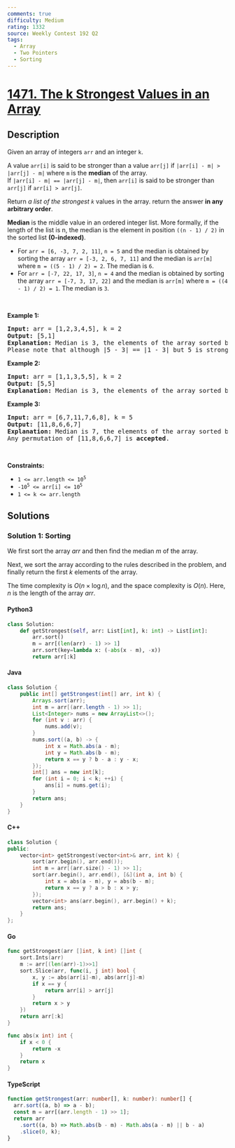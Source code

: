 ```yaml
---
comments: true
difficulty: Medium
rating: 1332
source: Weekly Contest 192 Q2
tags:
  - Array
  - Two Pointers
  - Sorting
---
```


<!-- problem:start -->

# [1471. The k Strongest Values in an Array](https://leetcode.com/problems/the-k-strongest-values-in-an-array)


## Description

<!-- description:start -->

<p>Given an array of integers <code>arr</code> and an integer <code>k</code>.</p>

<p>A value <code>arr[i]</code> is said to be stronger than a value <code>arr[j]</code> if <code>|arr[i] - m| &gt; |arr[j] - m|</code> where <code>m</code> is the <strong>median</strong> of the array.<br />
If <code>|arr[i] - m| == |arr[j] - m|</code>, then <code>arr[i]</code> is said to be stronger than <code>arr[j]</code> if <code>arr[i] &gt; arr[j]</code>.</p>

<p>Return <em>a list of the strongest <code>k</code></em> values in the array. return the answer <strong>in any arbitrary order</strong>.</p>

<p><strong>Median</strong> is the middle value in an ordered integer list. More formally, if the length of the list is n, the median is the element in position <code>((n - 1) / 2)</code> in the sorted list <strong>(0-indexed)</strong>.</p>

<ul>
	<li>For <code>arr = [6, -3, 7, 2, 11]</code>, <code>n = 5</code> and the median is obtained by sorting the array <code>arr = [-3, 2, 6, 7, 11]</code> and the median is <code>arr[m]</code> where <code>m = ((5 - 1) / 2) = 2</code>. The median is <code>6</code>.</li>
	<li>For <code>arr = [-7, 22, 17,&thinsp;3]</code>, <code>n = 4</code> and the median is obtained by sorting the array <code>arr = [-7, 3, 17, 22]</code> and the median is <code>arr[m]</code> where <code>m = ((4 - 1) / 2) = 1</code>. The median is <code>3</code>.</li>
</ul>

<p>&nbsp;</p>
<p><strong class="example">Example 1:</strong></p>

<pre>
<strong>Input:</strong> arr = [1,2,3,4,5], k = 2
<strong>Output:</strong> [5,1]
<strong>Explanation:</strong> Median is 3, the elements of the array sorted by the strongest are [5,1,4,2,3]. The strongest 2 elements are [5, 1]. [1, 5] is also <strong>accepted</strong> answer.
Please note that although |5 - 3| == |1 - 3| but 5 is stronger than 1 because 5 &gt; 1.
</pre>

<p><strong class="example">Example 2:</strong></p>

<pre>
<strong>Input:</strong> arr = [1,1,3,5,5], k = 2
<strong>Output:</strong> [5,5]
<strong>Explanation:</strong> Median is 3, the elements of the array sorted by the strongest are [5,5,1,1,3]. The strongest 2 elements are [5, 5].
</pre>

<p><strong class="example">Example 3:</strong></p>

<pre>
<strong>Input:</strong> arr = [6,7,11,7,6,8], k = 5
<strong>Output:</strong> [11,8,6,6,7]
<strong>Explanation:</strong> Median is 7, the elements of the array sorted by the strongest are [11,8,6,6,7,7].
Any permutation of [11,8,6,6,7] is <strong>accepted</strong>.
</pre>

<p>&nbsp;</p>
<p><strong>Constraints:</strong></p>

<ul>
	<li><code>1 &lt;= arr.length &lt;= 10<sup>5</sup></code></li>
	<li><code>-10<sup>5</sup> &lt;= arr[i] &lt;= 10<sup>5</sup></code></li>
	<li><code>1 &lt;= k &lt;= arr.length</code></li>
</ul>

<!-- description:end -->

## Solutions

<!-- solution:start -->

### Solution 1: Sorting

We first sort the array $\textit{arr}$ and then find the median $m$ of the array.

Next, we sort the array according to the rules described in the problem, and finally return the first $k$ elements of the array.

The time complexity is $O(n \times \log n)$, and the space complexity is $O(n)$. Here, $n$ is the length of the array $\textit{arr}$.

<!-- tabs:start -->

#### Python3

```python
class Solution:
    def getStrongest(self, arr: List[int], k: int) -> List[int]:
        arr.sort()
        m = arr[(len(arr) - 1) >> 1]
        arr.sort(key=lambda x: (-abs(x - m), -x))
        return arr[:k]
```

#### Java

```java
class Solution {
    public int[] getStrongest(int[] arr, int k) {
        Arrays.sort(arr);
        int m = arr[(arr.length - 1) >> 1];
        List<Integer> nums = new ArrayList<>();
        for (int v : arr) {
            nums.add(v);
        }
        nums.sort((a, b) -> {
            int x = Math.abs(a - m);
            int y = Math.abs(b - m);
            return x == y ? b - a : y - x;
        });
        int[] ans = new int[k];
        for (int i = 0; i < k; ++i) {
            ans[i] = nums.get(i);
        }
        return ans;
    }
}
```

#### C++

```cpp
class Solution {
public:
    vector<int> getStrongest(vector<int>& arr, int k) {
        sort(arr.begin(), arr.end());
        int m = arr[(arr.size() - 1) >> 1];
        sort(arr.begin(), arr.end(), [&](int a, int b) {
            int x = abs(a - m), y = abs(b - m);
            return x == y ? a > b : x > y;
        });
        vector<int> ans(arr.begin(), arr.begin() + k);
        return ans;
    }
};
```

#### Go

```go
func getStrongest(arr []int, k int) []int {
	sort.Ints(arr)
	m := arr[(len(arr)-1)>>1]
	sort.Slice(arr, func(i, j int) bool {
		x, y := abs(arr[i]-m), abs(arr[j]-m)
		if x == y {
			return arr[i] > arr[j]
		}
		return x > y
	})
	return arr[:k]
}

func abs(x int) int {
	if x < 0 {
		return -x
	}
	return x
}
```

#### TypeScript

```ts
function getStrongest(arr: number[], k: number): number[] {
  arr.sort((a, b) => a - b);
  const m = arr[(arr.length - 1) >> 1];
  return arr
    .sort((a, b) => Math.abs(b - m) - Math.abs(a - m) || b - a)
    .slice(0, k);
}
```

<!-- tabs:end -->

<!-- solution:end -->

<!-- problem:end -->
